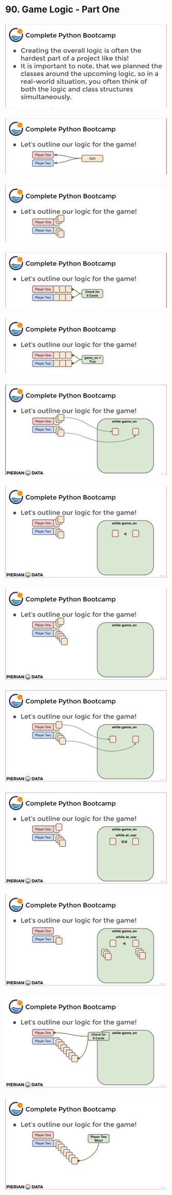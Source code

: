 # 90. Game Logic - Part One

![](../imgs/90.1_Game-Logic-Part-One.png)
---
![](../imgs/90.2_Game-Logic-Part-One.png)
---
![](../imgs/90.3_Game-Logic-Part-One.png)
---
![](../imgs/90.4_Game-Logic-Part-One.png)
---
![](../imgs/90.5_Game-Logic-Part-One.png)
---
![](../imgs/90.6_Game-Logic-Part-One.png)
---
![](../imgs/90.7_Game-Logic-Part-One.png)
---
![](../imgs/90.8_Game-Logic-Part-One.png)
---
![](../imgs/90.9_Game-Logic-Part-One.png)
---
![](../imgs/90.10_Game-Logic-Part-One.png)
---
![](../imgs/90.11_Game-Logic-Part-One.png)
---
![](../imgs/90.12_Game-Logic-Part-One.png)
---
![](../imgs/90.13_Game-Logic-Part-One.png)
---
